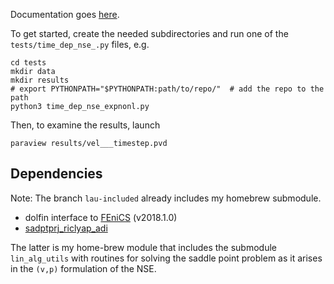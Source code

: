 Documentation goes [here](http://dolfin-navier-scipy.readthedocs.org/en/latest/index.html).


To get started, create the needed subdirectories and run one of the `tests/time_dep_nse_.py` files, e.g.

```
cd tests
mkdir data
mkdir results
# export PYTHONPATH="$PYTHONPATH:path/to/repo/"  # add the repo to the path
python3 time_dep_nse_expnonl.py
```

Then, to examine the results, launch
```
paraview results/vel___timestep.pvd
```

Dependencies
---

Note: The branch `lau-included` already includes my homebrew submodule. 

 * dolfin interface to [FEniCS](https://fenicsproject.org/) (v2018.1.0)
 * [sadptprj_riclyap_adi](https://github.com/highlando/sadptprj_riclyap_adi)

The latter is my home-brew module that includes the submodule `lin_alg_utils` with routines for solving the saddle point problem as it arises in the `(v,p)` formulation of the NSE. 

